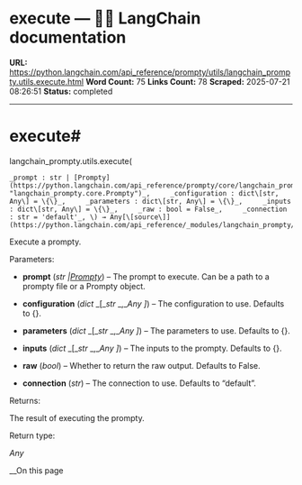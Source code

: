 # execute — 🦜🔗 LangChain  documentation

**URL:** https://python.langchain.com/api_reference/prompty/utils/langchain_prompty.utils.execute.html
**Word Count:** 75
**Links Count:** 78
**Scraped:** 2025-07-21 08:26:51
**Status:** completed

---

# execute\#

langchain\_prompty.utils.execute\(

    _prompt : str | [Prompty](https://python.langchain.com/api_reference/prompty/core/langchain_prompty.core.Prompty.html#langchain_prompty.core.Prompty "langchain_prompty.core.Prompty")_,     _configuration : dict\[str, Any\] = \{\}_,     _parameters : dict\[str, Any\] = \{\}_,     _inputs : dict\[str, Any\] = \{\}_,     _raw : bool = False_,     _connection : str = 'default'_, \) → Any[\[source\]](https://python.langchain.com/api_reference/_modules/langchain_prompty/utils.html#execute)\#     

Execute a prompty.

Parameters:     

  * **prompt** \(_str_ _|_[_Prompty_](https://python.langchain.com/api_reference/prompty/core/langchain_prompty.core.Prompty.html#langchain_prompty.core.Prompty "langchain_prompty.core.Prompty")\) – The prompt to execute. Can be a path to a prompty file or a Prompty object.

  * **configuration** \(_dict_ _\[__str_ _,__Any_ _\]_\) – The configuration to use. Defaults to \{\}.

  * **parameters** \(_dict_ _\[__str_ _,__Any_ _\]_\) – The parameters to use. Defaults to \{\}.

  * **inputs** \(_dict_ _\[__str_ _,__Any_ _\]_\) – The inputs to the prompty. Defaults to \{\}.

  * **raw** \(_bool_\) – Whether to return the raw output. Defaults to False.

  * **connection** \(_str_\) – The connection to use. Defaults to “default”.

Returns:     

The result of executing the prompty.

Return type:     

_Any_

__On this page